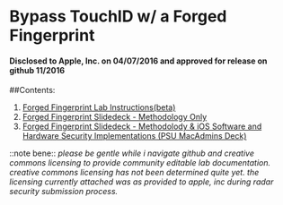 # Bypass TouchID w/ a Forged Fingerprint
#### Disclosed to Apple, Inc. on 04/07/2016 and approved for release on github 11/2016

##Contents:
1. [Forged Fingerprint Lab Instructions(beta)](https://github.com/ivydigitalstorm/BypassTouchID/tree/master/Bypass_TouchID_Lab)
1. [Forged Fingerprint Slidedeck - Methodology Only](https://github.com/ivydigitalstorm/BypassTouchID/blob/master/_WS02-01-Bypass_Touch_ID_With_A_Forged_Fingerprint_-_Ivy_Thomas.pdf)
1. [Forged Fingerprint Slidedeck - Methodolody & iOS Software and Hardware Security Implementations (PSU MacAdmins Deck)](https://github.com/ivydigitalstorm/BypassTouchID/blob/master/_PSU_2015-Bypass_TouchID_With_A_Forged_Fingerprint-J_Ivy_Thomas_v1.pdf)

::note bene::
*please be gentle while i navigate github and creative commons licensing to provide community editable lab documentation. creative commons licensing has not been determined quite yet. the licensing currently attached was as provided to apple, inc during radar security submission process.*

